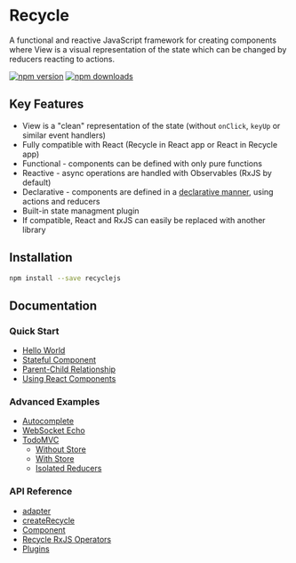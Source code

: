 # Recycle

A functional and reactive JavaScript framework for creating components where View is a visual representation of the state which can be changed by reducers reacting to actions.

[![npm version](https://img.shields.io/npm/v/recyclejs.svg?style=flat-square)](https://www.npmjs.com/package/recyclejs)
[![npm downloads](https://img.shields.io/npm/dm/recyclejs.svg?style=flat-square)](https://www.npmjs.com/package/recyclejs)

## Key Features
* View is a "clean" representation of the state (without `onClick`, `keyUp` or similar event handlers)
* Fully compatible with React (Recycle in React app or React in Recycle app)
* Functional - components can be defined with only pure functions
* Reactive - async operations are handled with Observables (RxJS by default)
* Declarative - components are defined in a [declarative manner](https://medium.freecodecamp.com/imperative-vs-declarative-programming-283e96bf8aea#.py5l5or52), using actions and reducers
* Built-in state managment plugin
* If compatible, React and RxJS can easily be replaced with another library

## Installation
```bash
npm install --save recyclejs
```

## Documentation

### Quick Start
  * [Hello World](https://recycle.js.org/docs/quick-start/HelloWorld.html)
  * [Stateful Component](https://recycle.js.org/docs/quick-start/StatefulComponent.html)
  * [Parent-Child Relationship](https://recycle.js.org/docs/quick-start/ParentChild.html)
  * [Using React Components](https://recycle.js.org/docs/quick-start/UsingReactComponents.html)

### Advanced Examples
  * [Autocomplete](https://recycle.js.org/docs/advanced-examples/Autocomplete.html)
  * [WebSocket Echo](https://recycle.js.org/docs/advanced-examples/WebsocketEcho.html)
  * [TodoMVC](https://recycle.js.org/docs/advanced-examples/TodoMVC.html)
    * [Without Store](https://recycle.js.org/docs/advanced-examples/todomvc/TodoMVCNoPlugin.html)
    * [With Store](https://recycle.js.org/docs/advanced-examples/todomvc/TodoMVCStore.html)
    * [Isolated Reducers](https://recycle.js.org/docs/advanced-examples/todomvc/TodoMVCStoreIsolated.html)

### API Reference
  * [adapter](https://recycle.js.org/docs/api-reference/adapter.html)
  * [createRecycle](https://recycle.js.org/docs/api-reference/createRecycle.html)
  * [Component](https://recycle.js.org/docs/api-reference/Component.html)
  * [Recycle RxJS Operators](https://recycle.js.org/docs/api-reference/recycleRxjsOperators.html)
  * [Plugins](https://recycle.js.org/docs/api-reference/Plugins.html)